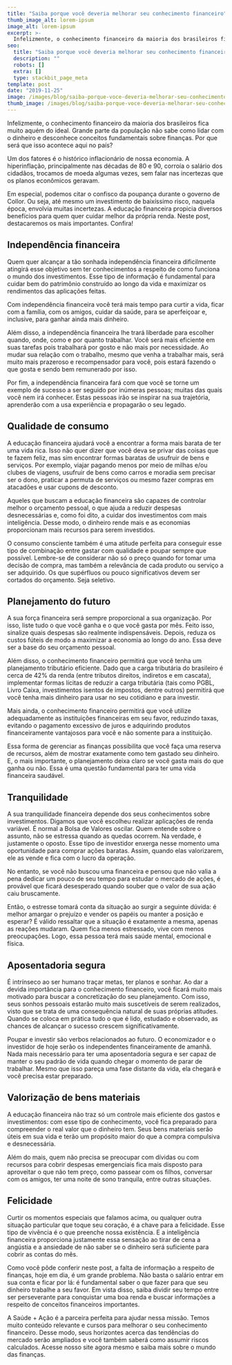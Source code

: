 ```yaml
---
title: "Saiba porque você deveria melhorar seu conhecimento financeiro"
thumb_image_alt: lorem-ipsum
image_alt: lorem-ipsum
excerpt: >-
  Infelizmente, o conhecimento financeiro da maioria dos brasileiros fica muito aquém do ideal. Grande parte da população não sabe como lidar com o dinheiro e desconhece conceitos fundamentais sobre finanças. Por que será que isso acontece aqui no país?
seo:
  title: "Saiba porque você deveria melhorar seu conhecimento financeiro"
  description: ""
  robots: []
  extra: []
  type: stackbit_page_meta
template: post
date: "2019-11-25"
image: /images/blog/saiba-porque-voce-deveria-melhorar-seu-conhecimento-financeiro.jpg
thumb_image: /images/blog/saiba-porque-voce-deveria-melhorar-seu-conhecimento-financeiro.jpg
---
```


Infelizmente, o conhecimento financeiro da maioria dos brasileiros fica muito aquém do ideal. Grande parte da população não sabe como lidar com o dinheiro e desconhece conceitos fundamentais sobre finanças. Por que será que isso acontece aqui no país?

Um dos fatores é o histórico inflacionário de nossa economia. A hiperinflação, principalmente nas décadas de 80 e 90, corroía o salário dos cidadãos, trocamos de moeda algumas vezes, sem falar nas incertezas que os planos econômicos geravam.

Em especial, podemos citar o confisco da poupança durante o governo de Collor. Ou seja, até mesmo um investimento de baixíssimo risco, naquela época, envolvia muitas incertezas. A educação financeira propicia diversos benefícios para quem quer cuidar melhor da própria renda. Neste post, destacaremos os mais importantes. Confira!

## Independência financeira

Quem quer alcançar a tão sonhada independência financeira dificilmente atingirá esse objetivo sem ter conhecimentos a respeito de como funciona o mundo dos investimentos. Esse tipo de informação é fundamental para cuidar bem do patrimônio construído ao longo da vida e maximizar os rendimentos das aplicações feitas.

Com independência financeira você terá mais tempo para curtir a vida, ficar com a família, com os amigos, cuidar da saúde, para se aperfeiçoar e, inclusive, para ganhar ainda mais dinheiro.

Além disso, a independência financeira lhe trará liberdade para escolher quando, onde, como e por quanto trabalhar. Você será mais eficiente em suas tarefas pois trabalhará por gosto e não mais por necessidade. Ao mudar sua relação com o trabalho, mesmo que venha a trabalhar mais, será muito mais prazeroso e recompensador para você, pois estará fazendo o que gosta e sendo bem remunerado por isso.

Por fim, a independência financeira fará com que você se torne um exemplo de sucesso a ser seguido por inúmeras pessoas; muitas das quais você nem irá conhecer. Estas pessoas irão se inspirar na sua trajetória, aprenderão com a usa experiência e propagarão o seu legado.

## Qualidade de consumo

A educação financeira ajudará você a encontrar a forma mais barata de ter uma vida rica. Isso não quer dizer que você deva se privar das coisas que te fazem feliz, mas sim encontrar formas baratas de usufruir de bens e serviços. Por exemplo, viajar pagando menos por meio de milhas e/ou clubes de viagens, usufruir de bens como carros e moradia sem precisar ser o dono, praticar a permuta de serviços ou mesmo fazer compras em atacadões e usar cupons de desconto.

Aqueles que buscam a educação financeira são capazes de controlar melhor o orçamento pessoal, o que ajuda a reduzir despesas desnecessárias e, como foi dito, a cuidar dos investimentos com mais inteligência. Desse modo, o dinheiro rende mais e as economias proporcionam mais recursos para serem investidos.

O consumo consciente também é uma atitude perfeita para conseguir esse tipo de combinação entre gastar com qualidade e poupar sempre que possível. Lembre-se de considerar não só o preço quando for tomar uma decisão de compra, mas também a relevância de cada produto ou serviço a ser adquirido. Os que supérfluos ou pouco significativos devem ser cortados do orçamento. Seja seletivo.

## Planejamento do futuro

A sua força financeira será sempre proporcional a sua organização. Por isso, liste tudo o que você ganha e o que você gasta por mês. Feito isso, sinalize quais despesas são realmente indispensáveis. Depois, reduza os custos fúteis de modo a maximizar a economia ao longo do ano. Essa deve ser a base do seu orçamento pessoal.

Além disso, o conhecimento financeiro permitirá que você tenha um planejamento tributário eficiente. Dado que a carga tributária do brasileiro é cerca de 42% da renda (entre tributos direitos, indiretos e em cascata), implementar formas lícitas de reduzir a carga tributária (tais como PGBL, Livro Caixa, investimentos isentos de impostos, dentre outros) permitirá que você tenha mais dinheiro para usar no seu cotidiano e para investir.

Mais ainda, o conhecimento financeiro permitirá que você utilize adequadamente as instituições financeiras em seu favor, reduzindo taxas, evitando o pagamento excessivo de juros e adquirindo produtos financeiramente vantajosos para você e não somente para a instituição.

Essa forma de gerenciar as finanças possibilita que você faça uma reserva de recursos, além de mostrar exatamente como tem gastado seu dinheiro. E, o mais importante, o planejamento deixa claro se você gasta mais do que ganha ou não. Essa é uma questão fundamental para ter uma vida financeira saudável.

## Tranquilidade

A sua tranquilidade financeira depende dos seus conhecimentos sobre investimentos. Digamos que você escolheu realizar aplicações de renda variável. É normal a Bolsa de Valores oscilar. Quem entende sobre o assunto, não se estressa quando as quedas ocorrem. Na verdade, é justamente o oposto. Esse tipo de investidor enxerga nesse momento uma oportunidade para comprar ações baratas. Assim, quando elas valorizarem, ele as vende e fica com o lucro da operação.

No entanto, se você não buscou uma financeira e pensou que não valia a pena dedicar um pouco de seu tempo para estudar o mercado de ações, é provável que ficará desesperado quando souber que o valor de sua ação caiu bruscamente.

Então, o estresse tomará conta da situação ao surgir a seguinte dúvida: é melhor amargar o prejuízo e vender os papéis ou manter a posição e esperar? É válido ressaltar que a situação é exatamente a mesma, apenas as reações mudaram. Quem fica menos estressado, vive com menos preocupações. Logo, essa pessoa terá mais saúde mental, emocional e física.

## Aposentadoria segura

É intrínseco ao ser humano traçar metas, ter planos e sonhar. Ao dar a devida importância para o conhecimento financeiro, você ficará muito mais motivado para buscar a concretização do seu planejamento. Com isso, seus sonhos pessoais estarão muito mais suscetíveis de serem realizados, visto que se trata de uma consequência natural de suas próprias atitudes. Quando se coloca em prática tudo o que é lido, estudado e observado, as chances de alcançar o sucesso crescem significativamente.

Poupar e investir são verbos relacionados ao futuro. O economizador e o investidor de hoje serão os independentes financeiramente de amanhã. Nada mais necessário para ter uma aposentadoria segura e ser capaz de manter o seu padrão de vida quando chegar o momento de parar de trabalhar. Mesmo que isso pareça uma fase distante da vida, ela chegará e você precisa estar preparado.

## Valorização de bens materiais

A educação financeira não traz só um controle mais eficiente dos gastos e investimentos: com esse tipo de conhecimento, você fica preparado para compreender o real valor que o dinheiro tem. Seus bens materiais serão úteis em sua vida e terão um propósito maior do que a compra compulsiva e desnecessária.

Além do mais, quem não precisa se preocupar com dívidas ou com recursos para cobrir despesas emergenciais fica mais disposto para aproveitar o que não tem preço, como passear com os filhos, conversar com os amigos, ter uma noite de sono tranquila, entre outras situações.

## Felicidade

Curtir os momentos especiais que falamos acima, ou qualquer outra situação particular que toque seu coração, é a chave para a felicidade. Esse tipo de vivência é o que preenche nossa existência. E a inteligência financeira proporciona justamente essa sensação ao tirar de cena a angústia e a ansiedade de não saber se o dinheiro será suficiente para cobrir as contas do mês.

Como você pôde conferir neste post, a falta de informação a respeito de finanças, hoje em dia, é um grande problema. Não basta o salário entrar em sua conta e ficar por lá: é fundamental saber o que fazer para que seu dinheiro trabalhe a seu favor. Em vista disso, saiba dividir seu tempo entre ser perseverante para conquistar uma boa renda e buscar informações a respeito de conceitos financeiros importantes.

A Saúde + Ação é a parceira perfeita para ajudar nessa missão. Temos muito conteúdo relevante e cursos para melhorar o seu conhecimento financeiro. Desse modo, seus horizontes acerca das tendências do mercado serão ampliados e você também saberá como assumir riscos calculados. Acesse nosso site agora mesmo e saiba mais sobre o mundo das finanças.
